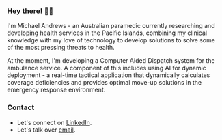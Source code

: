 ### Hey there! 👋🏼

I'm Michael Andrews - an Australian paramedic currently researching and developing health services in the Pacific Islands, combining my clinical knowledge with my love of technology to develop solutions to solve some of the most pressing threats to health. 

At the moment, I'm developing a Computer Aided Dispatch system for the ambulance service. A component of this includes using AI for dynamic deployment - a real-time tactical application that dynamically calculates coverage deficiencies and provides optimal move-up solutions in the emergency response environment.

### Contact

- Let's connect on [LinkedIn](https://www.linkedin.com/in/michaelandrewsau/).
- Let's talk over [email](mailto:hello@michaelandrews.com.au).
